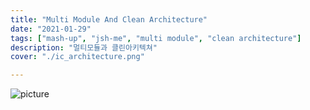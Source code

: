 ```yaml
---
title: "Multi Module And Clean Architecture"
date: "2021-01-29"
tags: ["mash-up", "jsh-me", "multi module", "clean architecture"]
description: "멀티모듈과 클린아키텍쳐"
cover: "./ic_architecture.png"

---
```


![picture](https://user-images.githubusercontent.com/39688690/106168371-8b6a7100-61d1-11eb-9e3f-9d4409c3bc64.png)

